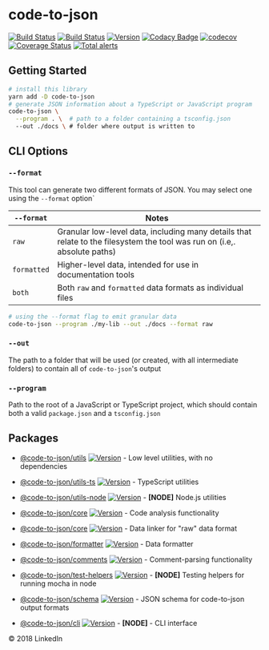 # code-to-json

[![Build Status](https://travis-ci.org/code-to-json/code-to-json.svg?branch=master)](https://travis-ci.org/code-to-json/code-to-json)
[![Build Status](https://dev.azure.com/code-to-json/code-to-json/_apis/build/status/code-to-json.code-to-json)](https://dev.azure.com/code-to-json/code-to-json/_build/latest?definitionId=1)
[![Version](https://img.shields.io/npm/v/code-to-json.svg)](https://www.npmjs.com/package/code-to-json)
[![Codacy Badge](https://api.codacy.com/project/badge/Grade/d5eb027316894c8c9099fc8ca62c16b1)](https://app.codacy.com/app/code-to-json/code-to-json?utm_source=github.com&utm_medium=referral&utm_content=code-to-json/code-to-json&utm_campaign=Badge_Grade_Dashboard)
[![codecov](https://codecov.io/gh/code-to-json/code-to-json/branch/master/graph/badge.svg)](https://codecov.io/gh/code-to-json/code-to-json)
[![Coverage Status](https://coveralls.io/repos/github/code-to-json/code-to-json/badge.svg)](https://coveralls.io/github/code-to-json/code-to-json)
[![Total alerts](https://img.shields.io/lgtm/alerts/g/code-to-json/code-to-json.svg?logo=lgtm&logoWidth=18)](https://lgtm.com/projects/g/code-to-json/code-to-json/alerts/)

## Getting Started

```sh
# install this library
yarn add -D code-to-json
# generate JSON information about a TypeScript or JavaScript program
code-to-json \
  --program . \  # path to a folder containing a tsconfig.json
  --out ./docs \ # folder where output is written to
```

## CLI Options

### `--format`

This tool can generate two different formats of JSON. You may select one using the `--format` option`

| `--format`  | Notes                                                                                                                    |
| ----------- | ------------------------------------------------------------------------------------------------------------------------ |
| `raw`       | Granular low-level data, including many details that relate to the filesystem the tool was run on (i.e,. absolute paths) |
| `formatted` | Higher-level data, intended for use in documentation tools                                                               |
| `both`      | Both `raw` and `formatted` data formats as individual files                                                              |

```sh
# using the --format flag to emit granular data
code-to-json --program ./my-lib --out ./docs --format raw
```

### `--out`

The path to a folder that will be used (or created, with all intermediate folders) to contain all of `code-to-json`'s output

### `--program`

Path to the root of a JavaScript or TypeScript project, which should contain both a valid `package.json` and a `tsconfig.json`

## Packages

- [@code-to-json/utils](https://github.com/code-to-json/code-to-json/tree/master/packages/utils) [![Version](https://img.shields.io/npm/v/@code-to-json/utils.svg)](https://www.npmjs.com/package/@code-to-json/utils) - Low level utilities, with no dependencies

- [@code-to-json/utils-ts](https://github.com/code-to-json/code-to-json/tree/master/packages/utils-ts) [![Version](https://img.shields.io/npm/v/@code-to-json/utils-ts.svg)](https://www.npmjs.com/package/@code-to-json/utils-ts) - TypeScript utilities

- [@code-to-json/utils-node](https://github.com/code-to-json/code-to-json/tree/master/packages/utils-node) [![Version](https://img.shields.io/npm/v/@code-to-json/utils-node.svg)](https://www.npmjs.com/package/@code-to-json/utils-node) - <b>[NODE]</b> Node.js utilities

- [@code-to-json/core](https://github.com/code-to-json/code-to-json/tree/master/packages/core) [![Version](https://img.shields.io/npm/v/@code-to-json/core.svg)](https://www.npmjs.com/package/@code-to-json/core) - Code analysis functionality

- [@code-to-json/core](https://github.com/code-to-json/code-to-json/tree/master/packages/core-linker) [![Version](https://img.shields.io/npm/v/@code-to-json/core-linker.svg)](https://www.npmjs.com/package/@code-to-json/core-linker) - Data linker for "raw" data format

- [@code-to-json/formatter](https://github.com/code-to-json/code-to-json/tree/master/packages/formatter) [![Version](https://img.shields.io/npm/v/@code-to-json/formatter.svg)](https://www.npmjs.com/package/@code-to-json/formatter) - Data formatter

- [@code-to-json/comments](https://github.com/code-to-json/code-to-json/tree/master/packages/comments) [![Version](https://img.shields.io/npm/v/@code-to-json/comments.svg)](https://www.npmjs.com/package/@code-to-json/comments) - Comment-parsing functionality

- [@code-to-json/test-helpers](https://github.com/code-to-json/code-to-json/tree/master/packages/test-helpers) [![Version](https://img.shields.io/npm/v/@code-to-json/test-helpers.svg)](https://www.npmjs.com/package/@code-to-json/test-helpers) - <b>[NODE]</b> Testing helpers for running mocha in node

- [@code-to-json/schema](https://github.com/code-to-json/code-to-json/tree/master/packages/schema) [![Version](https://img.shields.io/npm/v/@code-to-json/schema.svg)](https://www.npmjs.com/package/@code-to-json/schema) - JSON schema for code-to-json output formats

- [@code-to-json/cli](https://github.com/code-to-json/code-to-json/tree/master/packages/cli) [![Version](https://img.shields.io/npm/v/@code-to-json/cli.svg)](https://www.npmjs.com/package/@code-to-json/cli) - <b>[NODE]</b> - CLI interface

© 2018 LinkedIn
